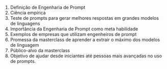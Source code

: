 1. Definição de Engenharia de Prompt
2. Ciência empírica
3. Teste de prompts para gerar melhores respostas em grandes modelos de linguagens
4. Importância da Engenharia de Prompt como meta habilidade
5. Exemplos de empresas que utilizam engenheiros de prompt
6. Promessa da masterclass de aprender a extrair o máximo dos modelos de linguagem
7. Público-alvo da masterclass
8. Objetivo de ajudar desde iniciantes até pessoas mais avançadas no uso de prompts.